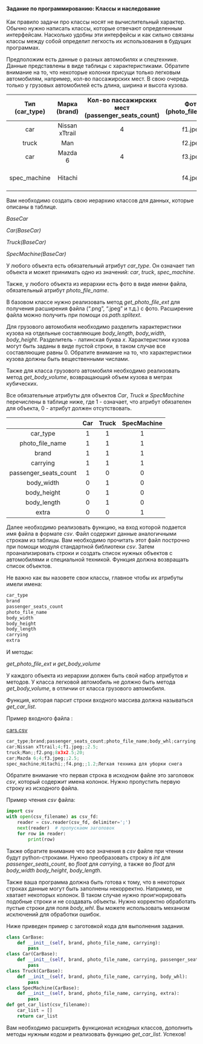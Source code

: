 #### Задание по программированию: Классы и наследование ####


Как правило задачи про классы носят не вычислительный характер. Обычно нужно написать классы, которые отвечают определенным интерфейсам. Насколько удобны эти интерфейсы и как сильно связаны классы между собой определит легкость их использования в будущих программах.

Предположим есть данные о разных автомобилях и спецтехнике. Данные представлены в виде таблицы с характеристиками. Обратите внимание на то, что некоторые колонки присущи только легковым автомобилям, например, кол-во пассажирских мест. В свою очередь только у грузовых автомобилей есть длина, ширина и высота кузова.

| Тип (car_type)  | Марка (brand)  | Кол-во пассажирских мест (passenger_seats_count)  | Фото (photo_file_name) | Кузов ДxШxВ, м (body_whl)| Грузоподъемность, Тонн (carrying)|      Дополнительно (extra)      |
|:---------------:|:--------------:|:-------------------------------------------------:|:----------------------:|:------------------------:|:--------------------------------:|:-------------------------------:|
| car             | Nissan xTtrail |  4                                                | f1.jpeg                |                          | 2.5                              |                                 |
| truck           | Man            |                                                   | f2.jpeg                | 8x3x2.5                  | 20                               |                                 |
| car             | Mazda 6        |  4                                                | f3.jpeg                |                          | 2.5                              |                                 |
| spec_machine    | Hitachi        |                                                   | f4.jpeg                |                          | 1.2                              | Легкая техника для уборки снега |

Вам необходимо создать свою иерархию классов для данных, которые описаны в таблице.

*BaseCar*

*Car(BaseCar)*

*Truck(BaseCar)*

*SpecMachine(BaseCar)*

У любого объекта есть обязательный атрибут *car_type*. Он означает тип объекта и может принимать одно из значений: *car*, *truck*, *spec_machine*.

Также, у любого объекта из иерархии есть фото в виде имени файла, обязательный атрибут *photo_file_name*.

В базовом классе нужно реализовать метод *get_photo_file_ext* для получения расширения файла (“.png”, “.jpeg” и т.д.) с фото. Расширение файла можно получить при помощи *os.path.splitext*.

Для грузового автомобиля необходимо разделить характеристики кузова на отдельные составляющие *body_length*, *body_width*, *body_height*. Разделитель - латинская буква *x*. Характеристики кузова могут быть заданы в виде пустой строки, в таком случае все составляющие равны 0. Обратите внимание на то, что характеристики кузова должны быть вещественными числами.

Также для класса грузового автомобиля необходимо реализовать метод *get_body_volume*, возвращающий объем кузова в метрах кубических.

Все обязательные атрибуты для объектов *Car*, *Truck* и *SpecMachine* перечислены в таблице ниже, где 1 - означает, что атрибут обязателен для объекта, 0 - атрибут должен отсутствовать.

|                      | Car | Truck | SpecMachine |
|:--------------------:|:---:|:-----:|:-----------:|
| car_type	           | 1	 | 1	 | 1           | 
| photo_file_name	   | 1	 | 1	 | 1           |
| brand	               | 1	 | 1	 | 1           |
| carrying	           | 1	 | 1	 | 1           |
| passenger_seats_count| 1	 | 0	 | 0           |
| body_width	       | 0	 | 1	 | 0           |
| body_height	       | 0	 | 1	 | 0           |
| body_length	       | 0	 | 1	 | 0           |
| extra	               | 0	 | 0	 | 1           |

Далее необходимо реализовать функцию, на вход которой подается имя файла в формате *csv*. Файл содержит данные аналогичными строкам из таблицы. Вам необходимо прочитать этот файл построчно при помощи модуля стандартной библиотеки *csv*. Затем проанализировать строки и создать список нужных объектов с автомобилями и специальной техникой. Функция должна возвращать список объектов.

Не важно как вы назовете свои классы, главное чтобы их атрибуты имели имена:
```python
car_type
brand
passenger_seats_count
photo_file_name
body_width
body_height
body_length
carrying
extra
```
И методы:

*get_photo_file_ext* и *get_body_volume*

У каждого объекта из иерархии должен быть свой набор атрибутов и методов. У класса легковой автомобиль не должно быть метода *get_body_volume*, в отличии от класса грузового автомобиля.

Функция, которая парсит строки входного массива должна называться *get_car_list*.

Пример входного файла :

[cars.csv](https://d3c33hcgiwev3.cloudfront.net/_af3947bf3a1ba3333b0c891e7a8536fc_coursera_week3_cars.csv?Expires=1557273600&Signature=M3DJ8tiXHJnNBHAdwPI~Z-lA-FwH7dHjcrvjEHV2Hwm3Dqv8YuBJp2cVEZbVqB7UZ4NQwmlOldY3fUDMkQ15-~Z-5gRQvQDfdjDdBF1JFPzIHY8g8qGavBxU7XDgoenEEpIMYBN43wOaXOBoRD4E7bWZGet-cgNesyGVYM~nQXA_&Key-Pair-Id=APKAJLTNE6QMUY6HBC5A)
```python
car_type;brand;passenger_seats_count;photo_file_name;body_whl;carrying;extra
car;Nissan xTtrail;4;f1.jpeg;;2.5;
truck;Man;;f2.png;8х3х2.5;20;
car;Mazda 6;4;f3.jpeg;;2.5;
spec_machine;Hitachi;;f4.png;;1.2;Легкая техника для уборки снега
```
Обратите внимание что первая строка в исходном файле это заголовок *csv*, который содержит имена колонок. Нужно пропустить первую строку из исходного файла.

Пример чтения *csv* файла:
```python
import csv
with open(csv_filename) as csv_fd:
    reader = csv.reader(csv_fd, delimiter=';')
    next(reader)  # пропускаем заголовок
    for row in reader:
        print(row)
```
Также обратите внимание что все значения в *csv* файле при чтении будут python-строками. Нужно преобразовать строку в *int* для *passenger_seats_count*, во *float* для *carrying*, а также во *float* для *body_width* *body_height*, *body_length*.

Также ваша программа должна быть готова к тому, что в некоторых строках данные могут быть заполнены некорректно. Например, не хватает некоторых колонок. В таком случае нужно проигнорировать подобные строки и не создавать объекты. Нужно корректно обработать пустые строки для поля *body_whl*. Вы можете использовать механизм исключений для обработки ошибок.

Ниже приведен пример с заготовкой кода для выполнения задания.
```python
class CarBase:
    def __init__(self, brand, photo_file_name, carrying):
        pass
class Car(CarBase):
    def __init__(self, brand, photo_file_name, carrying, passenger_seats_count):
        pass
class Truck(CarBase):
    def __init__(self, brand, photo_file_name, carrying, body_whl):
        pass
class SpecMachine(CarBase):
    def __init__(self, brand, photo_file_name, carrying, extra):
        pass
def get_car_list(csv_filename):
    car_list = []
    return car_list
```
Вам необходимо расширить функционал исходных классов, дополнить методы нужным кодом и реализовать функцию *get_car_list*. Успехов!
